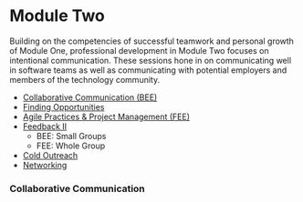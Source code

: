 # Module Two

Building on the competencies of successful teamwork and personal growth of Module One, professional development in Module Two focuses on intentional communication. These sessions hone in on communicating well in software teams as well as communicating with potential employers and members of the technology community.

* [Collaborative Communication (BEE)](https://github.com/turingschool/professional_skills/blob/master/module_two/collaborative_communication.md)
* [Finding Opportunities]()
* [Agile Practices & Project Management (FEE)]()
* [Feedback II]()
  * BEE: Small Groups
  * FEE: Whole Group
* [Cold Outreach]()
* [Networking]()

### Collaborative Communication
